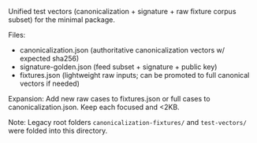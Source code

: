 Unified test vectors (canonicalization + signature + raw fixture corpus subset) for the minimal package.

Files:
- canonicalization.json (authoritative canonicalization vectors w/ expected sha256)
- signature-golden.json (feed subset + signature + public key)
- fixtures.json (lightweight raw inputs; can be promoted to full canonical vectors if needed)

Expansion:
Add new raw cases to fixtures.json or full cases to canonicalization.json. Keep each focused and <2KB.

Note: Legacy root folders `canonicalization-fixtures/` and `test-vectors/` were folded into this directory.
